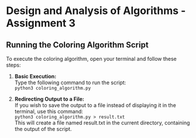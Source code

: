 # Design and Analysis of Algorithms - Assignment 3

## Running the Coloring Algorithm Script

To execute the coloring algorithm, open your terminal and follow these steps:

1. **Basic Execution:**  
   Type the following command to run the script:<br/>
   `python3 coloring_algorithm.py`

2. **Redirecting Output to a File:**  
   If you wish to save the output to a file instead of displaying it in the terminal, use this command:<br/>
   `python3 coloring_algorithm.py > result.txt`<br/>
   This will create a file named result.txt in the current directory, containing the output of the script.

